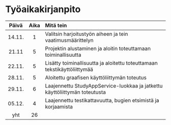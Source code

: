# Työaikakirjanpito

| Päivä | Aika | Mitä tein |
| :---: | :---: | :--- |
|14.11.|1|Valitsin harjoitustyön aiheen ja tein vaatimusmäärittelyn|
|21.11|5|Projektin alustaminen ja aloitin toteuttamaan toiminallisuutta|
|22.11.|5|Lisätty toiminallisuutta ja aloitettu toteuttamaan tekstikäyttöliittymää|
|28.11.|5|Aloitettu graafisen käyttöliittymän toteutus|
|29.11.|6|Laajennettu StudyAppService-luokkaa ja jatkettu käyttöliittymän toteutusta|
|05.12.|4|Laajennettu testikattavuutta, bugien etsimistä ja korjaamista|
|yht|26||
